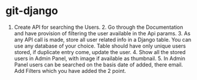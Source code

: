 # git-django
1. Create API for searching the Users.   2. Go through the Documentation and have provision of filtering the user available in the Api params.  3. As any API call is made, store all user related info in a Django table. You can use any database of your choice.  Table should have only unique users stored, if duplicate entry come, update the user.  4. Show all the stored users in Admin Panel, with image if available as thumbnail.  5. In Admin Panel users can be searched on the basis date of added, there email. Add Filters which you have added the 2 point.
